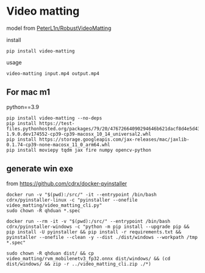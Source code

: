# Video matting

model from [PeterL1n/RobustVideoMatting](https://github.com/PeterL1n/RobustVideoMatting/)

install

```
pip install video-matting
```

usage

```
video-matting input.mp4 output.mp4
```


## For mac m1

python==3.9

```
pip install video-matting --no-deps
pip install https://test-files.pythonhosted.org/packages/79/20/47672664090294646b621dacf8d4e5d43e085d0b8c2797677b08c3126534/onnxruntime-1.9.0.dev174552-cp39-cp39-macosx_10_14_universal2.whl
pip install https://storage.googleapis.com/jax-releases/mac/jaxlib-0.1.74-cp39-none-macosx_11_0_arm64.whl
pip install moviepy tqdm jax fire numpy opencv-python
```

## generate win exe

from https://github.com/cdrx/docker-pyinstaller

```
docker run -v "$(pwd):/src/" -it --entrypoint /bin/bash cdrx/pyinstaller-linux -c "pyinstaller --onefile video_matting/video_matting_cli.py"
sudo chown -R qhduan *.spec
```

```
docker run --rm -it -v "$(pwd):/src/" --entrypoint /bin/bash cdrx/pyinstaller-windows -c "python -m pip install --upgrade pip && pip install -U pyinstaller && pip install -r requirements.txt && pyinstaller --onefile --clean -y --dist ./dist/windows --workpath /tmp *.spec"

sudo chown -R qhduan dist/ && cp video_matting/rvm_mobilenetv3_fp32.onnx dist/windows/ && (cd dist/windows/ && zip -r ../video_matting_cli.zip ./*)
```
